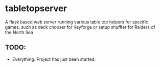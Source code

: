 # tabletopserver
A flask based web server running various table top helpers for specific games, such as deck chooser for Keyforge or setup shuffler for Raiders of the North Sea

## TODO:
* Everything. Project has just been started.
